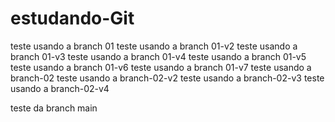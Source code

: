 # estudando-Git

teste usando a branch 01
teste usando a branch 01-v2
teste usando a branch 01-v3
teste usando a branch 01-v4
teste usando a branch 01-v5
teste usando a branch 01-v6
teste usando a branch 01-v7
teste usando a branch-02
teste usando a branch-02-v2
teste usando a branch-02-v3
teste usando a branch-02-v4

teste da branch main